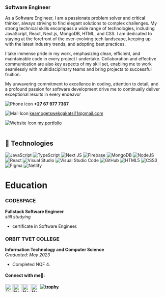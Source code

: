 <table>
<tr>

### Software Engineer
As a Software Engineer, I am a passionate problem solver and critical thinker, always striving to find elegant solutions to complex challenges. My strong technical skills encompass a wide range of technologies, including JavaScript, React, Next.js, MongoDB, HTML, and CSS. I am dedicated to staying at the forefront of the ever-evolving tech landscape, keeping up with the latest industry trends, and adopting best practices.

I take immense pride in my work, emphasizing clean, efficient, and maintainable code in every project I undertake. Collaboration and effective communication are also key aspects of my skill set, enabling me to work seamlessly with multidisciplinary teams and bring projects to successful fruition.

My unwavering commitment to excellence in coding, attention to detail, and a profound passion for software development drive me to continually deliver exceptional results in every endeavor

![Phone Icon](https://img.icons8.com/ios-filled/20/000000/phone.png) **+27 67 977 7367**

![Mail Icon](https://img.icons8.com/ios-glyphs/20/000000/new-post.png)   [keamogetswekgakatsi11@gmail.com](keamogetswekgakatsi11@gmail.com)

![Website Icon](https://img.icons8.com/external-anggara-basic-outline-anggara-putra/20/000000/external-website-ui-basic-anggara-basic-outline-anggara-putra.png)   [my portfolio](https://shorturl.at/drtU2)

</td>
</tr>
</table>

## 👾 Technologies

![JavaScript](https://img.shields.io/badge/javascript-%23323330.svg?style=for-the-badge&logo=javascript&logoColor=%23F7DF1E)
![TypeScript](https://img.shields.io/badge/typescript-%23007ACC.svg?style=for-the-badge&logo=typescript&logoColor=white)
![Next JS](https://img.shields.io/badge/Next-black?style=for-the-badge&logo=next.js&logoColor=white)
![Firebase](https://img.shields.io/badge/Firebase-039BE5?style=for-the-badge&logo=Firebase&logoColor=white)
![MongoDB](https://img.shields.io/badge/MongoDB-%234ea94b.svg?style=for-the-badge&logo=mongodb&logoColor=white)
![NodeJS](https://img.shields.io/badge/node.js-6DA55F?style=for-the-badge&logo=node.js&logoColor=white)
![React](https://img.shields.io/badge/react-%2320232a.svg?style=for-the-badge&logo=react&logoColor=%2361DAFB)
![Visual Studio](https://img.shields.io/badge/Visual%20Studio-5C2D91.svg?style=for-the-badge&logo=visual-studio&logoColor=white)
![Visual Studio Code](https://img.shields.io/badge/Visual%20Studio%20Code-0078d7.svg?style=for-the-badge&logo=visual-studio-code&logoColor=white)
![GitHub](https://img.shields.io/badge/github-%23121011.svg?style=for-the-badge&logo=github&logoColor=white)
![HTML5](https://img.shields.io/badge/html5-%23E34F26.svg?style=for-the-badge&logo=html5&logoColor=white)
![CSS3](https://img.shields.io/badge/css3-%231572B6.svg?style=for-the-badge&logo=css3&logoColor=white)
![Figma](https://img.shields.io/badge/figma-%23F24E1E.svg?style=for-the-badge&logo=figma&logoColor=white)
![Netlify](https://img.shields.io/badge/netlify-%23000000.svg?style=for-the-badge&logo=netlify&logoColor=#00C7B7)

# Education

### CODESPACE
**Fullstack Software Engineer**  
*still studying*  
- certificate in Software Engineer.

### ORBIT TVET COLLEGE
**Information Technology and Computer Science**  
*Graduated: May 2023*  
- Completed NQF 4.

<h4> Connect with me🤝: <h4>
  </hr>
  <a href="https://shorturl.at/cfkO9">
   <img align="left" alt=" Name Surname  | Linkedin" width="24px" src="https://www.vectorlogo.zone/logos/linkedin/linkedin-icon.svg" />
  </a>
  <a href="mailto:username@gmail.com">
    <img align="left" alt="Name Surname  | Gmail" width="26px" src="https://www.vectorlogo.zone/logos/gmail/gmail-icon.svg" />
  </a>
  <a href="https://twitter.com/username">
    <img align="left" alt="Name Surname | Twitter" width="26px" src="https://www.vectorlogo.zone/logos/twitter/twitter-official.svg" />
  </a>

[![trophy](https://github-profile-trophy.vercel.app/?username=jessklette)](https://github.com/jessklette/github-profile-trophy)
   <a href="https://github.com/username">
    <img align="left" alt= "Name Surname | Github" width="26px" src="https://www.vectorlogo.zone/logos/github/github-tile.svg" />
  </a>
  <br>
  
